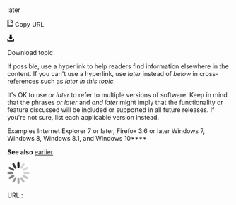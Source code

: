 # 

later

![Copy URL](media/later/Copy.png)
Copy URL

![Download](media/later/Download.png)

Download topic

If possible, use a hyperlink to help readers find information elsewhere in the content. If you can't use a hyperlink, use *later* instead of *below* in cross-references such as *later in this topic.*

It's OK to use *or later* to refer to multiple versions of software. Keep in mind that the phrases *or later* and *and later*
might imply that the functionality or feature discussed will be
included or supported in all future releases. If you're not sure, list
each applicable version instead.

Examples
Internet Explorer 7 or later, Firefox 3.6 or later
Windows 7, Windows 8, Windows 8.1, and Windows 10****

**See also** [earlier](https://worldready.cloudapp.net/Styleguide/Read?id=2700&topicid=32559)

![In progress](media/later/activity-large.gif)

URL :

